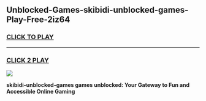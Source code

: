 
## Unblocked-Games-skibidi-unblocked-games-Play-Free-2iz64
<h3>
<a href="https://premium76.site?title=skibidi-unblocked-games&ref=21A">CLICK TO PLAY</a></h3>
<hr>

<h3>
<a href="https://premium76.site?title=skibidi-unblocked-games&ref=21A">CLICK 2 PLAY</a>
  
</h3>

<a href="https://premium76.site?title=skibidi-unblocked-games&ref=21A"><img src="https://clearcache.store/games.png"></a>


**skibidi-unblocked-games games unblocked: Your Gateway to Fun and Accessible Online Gaming**
